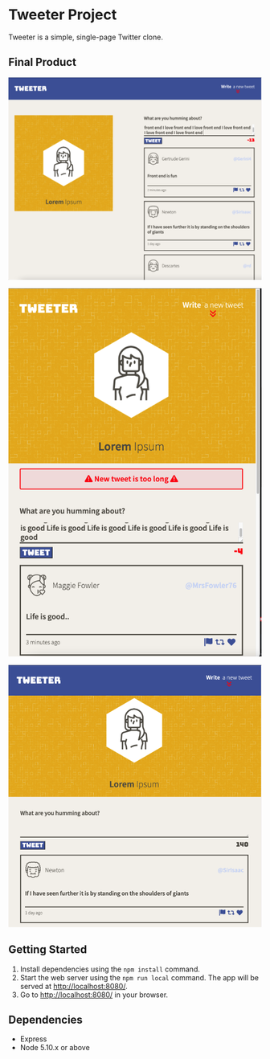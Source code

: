 # Tweeter Project

Tweeter is a simple, single-page Twitter clone.

## Final Product

!["Screenshot of Tweeter's showing recently posted tweets and new tweet form in desktop layout"](https://github.com/zMollaz/tweeter/blob/master/docs/Desktop%20layout.png?raw=true)

![Screenshot of Tweeter's error pop-up in mobile layout](https://github.com/zMollaz/tweeter/blob/master/docs/Mobile%20layout.png?raw=true)

![Screenshot of Tweeter's layout in tablet view](https://github.com/zMollaz/tweeter/blob/master/docs/Tablet%20layout.png?raw=true)


## Getting Started

1. Install dependencies using the `npm install` command.
2. Start the web server using the `npm run local` command. 
   The app  will be served at <http://localhost:8080/>.
3. Go to <http://localhost:8080/> in your browser.

## Dependencies

- Express
- Node 5.10.x or above
